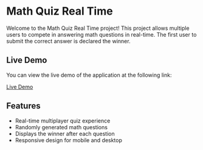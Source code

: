 # Math Quiz Real Time

Welcome to the Math Quiz Real Time project! This project allows multiple users to compete in answering math questions in real-time. The first user to submit the correct answer is declared the winner.

## Live Demo

You can view the live demo of the application at the following link:

[Live Demo](https://math-quiz-real-time.onrender.com)

## Features

- Real-time multiplayer quiz experience
- Randomly generated math questions
- Displays the winner after each question
- Responsive design for mobile and desktop
